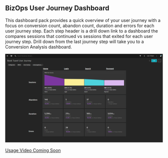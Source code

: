 ## BizOps User Journey Dashboard
This dashboard pack provides a quick overview of your user journey with a focus on conversion count, abandon count, duration and errors for each user journey step. Each step header is a drill down link to a dashboard the compares sessions that continued vs sessions that exited for each user journey step. Drill down from the last journey step will take you to a Conversion Analysis dashboard.

![User Journey Dashboard](UJNKUA.png)

[Usage Video Coming Soon]()
